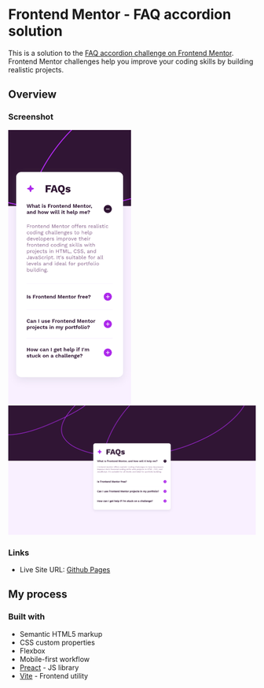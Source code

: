 # Frontend Mentor - FAQ accordion solution

This is a solution to the [FAQ accordion challenge on Frontend Mentor](https://www.frontendmentor.io/challenges/faq-accordion-wyfFdeBwBz). Frontend Mentor challenges help you improve your coding skills by building realistic projects.

## Overview

### Screenshot

<img src="./assets/screenshot2.png" width="250">
<img src="./assets/screenshot.png" width="600">

### Links

- Live Site URL: [Github Pages](https://h-mihail.github.io/fe-mentor-faq-accordion/)

## My process

### Built with

- Semantic HTML5 markup
- CSS custom properties
- Flexbox
- Mobile-first workflow
- [Preact](https://preactjs.com/) - JS library
- [Vite](https://vitejs.dev/) - Frontend utility
